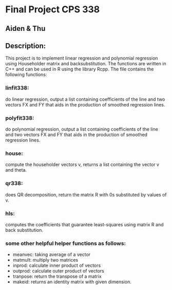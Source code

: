 # Final Project CPS 338

## Aiden & Thu

## Description:

This project is to implement linear regression and polynomial regression using Householder matrix and backsubstitution. The functions are written in C++ and can be used in R using the library Rcpp. The file contains the following functions:
 
 ### linfit338: 
 do linear regression, output a list containing coefficients of the line and two vectors FX and FY that aids in the production of smoothed regression lines.

### polyfit338: 
do polynomial regression, output a list containing coefficients of the line and two vectors FX and FY that aids in the production of smoothed regression lines.

### house: 
compute the householder vectors v, returns a list containing the vector v and theta.

### qr338: 
does QR decomposition, return the matrix R with 0s substituted by values of v.

### hls: 
computes the coefficients that guarantee least-squares using matrix R and back substitution.

### some other helpful helper functions as follows:
  + meanvec: taking average of a vector
  + matmult: multiply two matrices
  + inprod: calculate inner product of vectors
  + outprod: calculate outer product of vectors
  + tranpose: return the transpose of a matrix
  + makeid: returns an identity matrix with given dimension.
